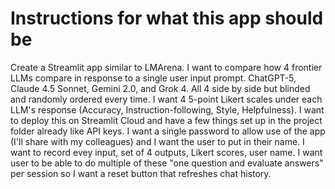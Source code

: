# Instructions for what this app should be


Create a Streamlit app similar to LMArena.
I want to compare how 4 frontier LLMs compare in response to a single user input prompt.
ChatGPT-5, Claude 4.5 Sonnet, Gemini 2.0, and Grok 4.
All 4 side by side but blinded and randomly ordered every time.
I want 4 5-point Likert scales under each LLM's response (Accuracy, Instruction-following, Style, Helpfulness).
I want to deploy this on Streamlit Cloud and have a few things set up in the project folder already like API keys.
I want a single password to allow use of the app (I'll share with my colleagues) and I want the user to put in their name.
I want to record evey input, set of 4 outputs, Likert scores, user name.
I want user to be able to do multiple of these "one question and evaluate answers" per session so I want a reset button that refreshes chat history.